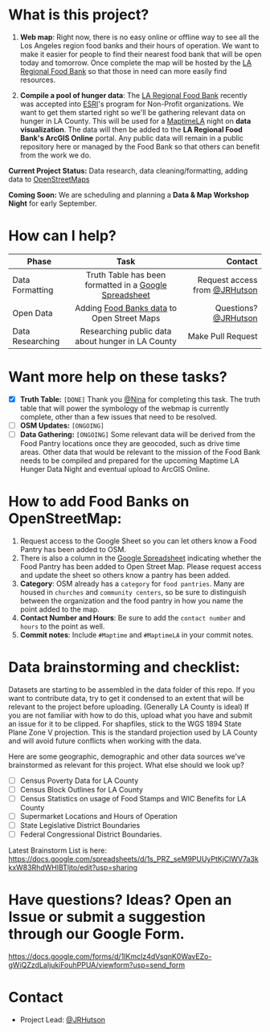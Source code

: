 # What is this project?

1. **Web map**: Right now, there is no easy online or offline way to see all the Los Angeles region food banks and their hours of operation. We want to make it easier for people to find their nearest food bank that will be open today and tomorrow. Once complete the map will be hosted by the [LA Regional Food Bank](https://www.lafoodbank.org/) so that those in need can more easily find resources.

2. **Compile a pool of hunger data**: The [LA Regional Food Bank](https://www.lafoodbank.org/) recently was accepted into [ESRI](http://www.esri.com/)'s program for Non-Profit organizations. We want to get them started right so we'll be gathering relevant data on hunger in LA County. This will be used for a [MaptimeLA](http://maptimela.github.io) night on **data visualization**. The data will then be added to the **LA Regional Food Bank's ArcGIS Online** portal. Any public data will remain in a public repository here or managed by the Food Bank so that others can benefit from the work we do.
 
**Current Project Status:** Data research, data cleaning/formatting, adding data to [OpenStreetMaps](http://www.openstreetmap.org/)

**Coming Soon:** We are scheduling and planning a **Data & Map Workshop Night** for early September.

# How can I help?

| Phase        | Task           | Contact  |
| ------------- |:-------------:| -----:|
| Data Formatting      | Truth Table has been formatted in a [Google Spreadsheet](https://docs.google.com/spreadsheets/d/1gfOMO2hE7KMb1lE7e9YKVpDVm0taH_0C9uIxy3KfZkM/edit#gid=0) |  Request access from [@JRHutson](https://github.com/JRHutson)  |
| Open Data | Adding [Food Banks data](https://docs.google.com/spreadsheets/d/1gfOMO2hE7KMb1lE7e9YKVpDVm0taH_0C9uIxy3KfZkM/edit#gid=0) to Open Street Maps |  Questions?  [@JRHutson](https://github.com/JRHutson) |
| Data Researching     | Researching public data about hunger in LA County      |   Make Pull Request |

# Want more help on these tasks? 

- [x] **Truth Table:** `[DONE]` Thank you [@Nina](https://github.com/matikin9) for completing this task. The truth table that will power the symbology of the webmap is currently complete, other than a few issues that need to be resolved.
- [ ] **OSM Updates:** `[ONGOING]` 
- [ ] **Data Gathering:** `[ONGOING]` Some relevant data will be derived from the Food Pantry locations once they are geocoded, such as drive time areas. Other data that would be relevant to the mission of the Food Bank needs to be compiled and prepared for the upcoming Maptime LA Hunger Data Night and eventual upload to ArcGIS Online.

# How to add Food Banks on OpenStreetMap:
1. Request access to the Google Sheet so you can let others know a Food Pantry has been added to OSM.
2. There is also a column in the [Google Spreadsheet](https://docs.google.com/spreadsheets/d/1gfOMO2hE7KMb1lE7e9YKVpDVm0taH_0C9uIxy3KfZkM/edit#gid=0) indicating whether the Food Pantry has been added to Open Street Map. Please request access and update the sheet so others know a pantry has been added. 
3. **Category**: OSM already has a `category` for `food pantries`. Many are housed in `churches` and `community centers`, so be sure to distinguish between the organization and the food pantry in how you name the point added to the map. 
4. **Contact Number and Hours**: Be sure to add the `contact number` and `hours` to the point as well.
5. **Commit notes**: Include `#Maptime` and `#MaptimeLA` in your commit notes. 

# Data brainstorming and checklist:
Datasets are starting to be assembled in the data folder of this repo. If you want to contribute data, try to get it condensed to an extent that will be relevant to the project before uploading. (Generally LA County is ideal) If you are not familiar with how to do this, upload what you have and submit an issue for it to be clipped. For shapfiles, stick to the WGS 1894 State Plane Zone V projection. This is the standard projection used by LA County and will avoid future conflicts when working with the data.

Here are some geographic, demographic and other data sources we've brainstormed as relevant for this project. What else should we look up?
- [ ] Census Poverty Data for LA County
- [ ] Census Block Outlines for LA County
- [ ] Census Statistics on usage of Food Stamps and WIC Benefits for LA County
- [ ] Supermarket Locations and Hours of Operation
- [ ] State Legislative District Boundaries
- [ ] Federal Congressional District Boundaries. 

Latest Brainstorm List is here: https://docs.google.com/spreadsheets/d/1s_PRZ_seM9PUUyPtKjClWV7a3kkxW83RhdWHlBTljto/edit?usp=sharing
# Have questions? Ideas? Open an Issue or submit a suggestion through our Google Form.
https://docs.google.com/forms/d/1IKmcIz4dVsqnK0WavEZo-gWiQZzdLaIjukiFouhPPUA/viewform?usp=send_form

# Contact 
- Project Lead: [@JRHutson](https://github.com/JRHutson)
